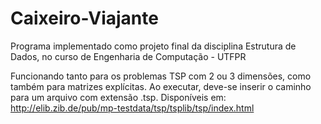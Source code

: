 # Caixeiro-Viajante

  Programa implementado como projeto final da disciplina Estrutura de Dados, 
no curso de Engenharia de Computação - UTFPR
 
  Funcionando tanto para os problemas TSP com 2 ou 3 dimensões, como também para matrizes
explícitas.
  Ao executar, deve-se inserir o caminho para um arquivo com extensão .tsp.
Disponíveis em: <http://elib.zib.de/pub/mp-testdata/tsp/tsplib/tsp/index.html>
